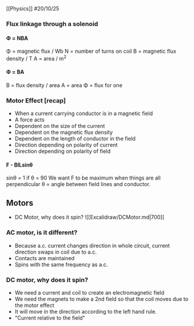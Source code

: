 [[Physics]]
#20/10/25
### Flux linkage through a solenoid
#### Φ = NBA
Φ = magnetic flux / Wb
N = number of turns on coil
B = magnetic flux density / T
A = area / m$^2$
#### Φ = BA
B = flux density / area
A = area
Φ = flux for one
### Motor Effect \[recap]
- When a current carrying conductor is in a magnetic field 
- A force acts
- Dependent on the size of the current
- Dependent on the magnetic flux density
- Dependent on the length of conductor in the field
- Direction depending on polarity of current
- Direction depending on polarity of field
#### F - BILsinθ
sinθ = 1 if θ = 90
We want F to be maximum when things are all perpendicular
θ = angle between field lines and conductor.
## Motors
- DC Motor, why does it spin?
![[Excalidraw/DCMotor.md|700]]
### AC motor, is it different?
- Because a.c. current changes direction in whole circuit, current direction swaps in coil due to a.c.
- Contacts are maintained
- Spins with the same frequency as a.c.
### DC motor, why does it spin?
- We need a current and coil to create an electromagnetic field
- We need the magnets to make a 2nd field so that the coil moves due to the motor effect
- It will move in the direction according to the left hand rule.
- "Current relative to the field"